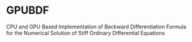 # GPUBDF
CPU and GPU Based Implementation of Backward Differentiation Formula for the Numerical Solution of Stiff Ordinary Differential Equations
